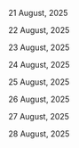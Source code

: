 21 August, 2025

22 August, 2025

23 August, 2025

24 August, 2025

25 August, 2025

26 August, 2025

27 August, 2025

28 August, 2025